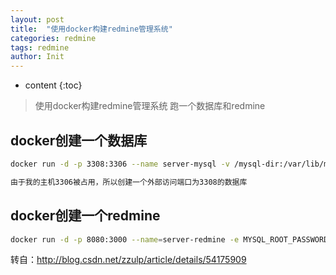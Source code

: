 ```yaml
---
layout: post
title:  "使用docker构建redmine管理系统"
categories: redmine
tags: redmine
author: Init
---
```


* content
{:toc}

> 使用docker构建redmine管理系统
> 跑一个数据库和redmine





## docker创建一个数据库

``` sh
docker run -d -p 3308:3306 --name server-mysql -v /mysql-dir:/var/lib/mysql -e MYSQL_ROOT_PASSWORD="pass"  -e MYSQL_DATABASE=redmine mysql:5.7

由于我的主机3306被占用，所以创建一个外部访问端口为3308的数据库
```

## docker创建一个redmine

``` sh
docker run -d -p 8080:3000 --name=server-redmine -e MYSQL_ROOT_PASSWORD="pass" --link server-mysql:mysql -v /redmine-dir:/usr/src/redmine/files redmine:3.2
```

转自：http://blog.csdn.net/zzulp/article/details/54175909
